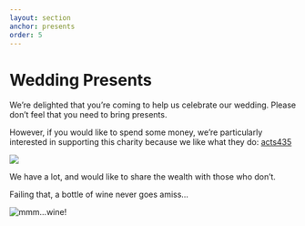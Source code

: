 ```yaml
---
layout: section
anchor: presents
order: 5
---
```


# Wedding Presents

We’re delighted that you’re coming to help us celebrate our wedding.  Please don’t feel that you need to bring presents.

However, if you would like to spend some money, we’re particularly interested in supporting this charity because we like what they do: [acts435](http://acts435.org.uk/)  

![](http://westyorkshiredales.anglican.org/sites/default/files/images/7%20-%20Acts%20435%20motto(1).jpg)

We have a lot, and would like to share the wealth with those who don’t.

Failing that, a bottle of wine never goes amiss…

![mmm...wine!](http://i.telegraph.co.uk/multimedia/archive/02805/wine_2805426b.jpg)
